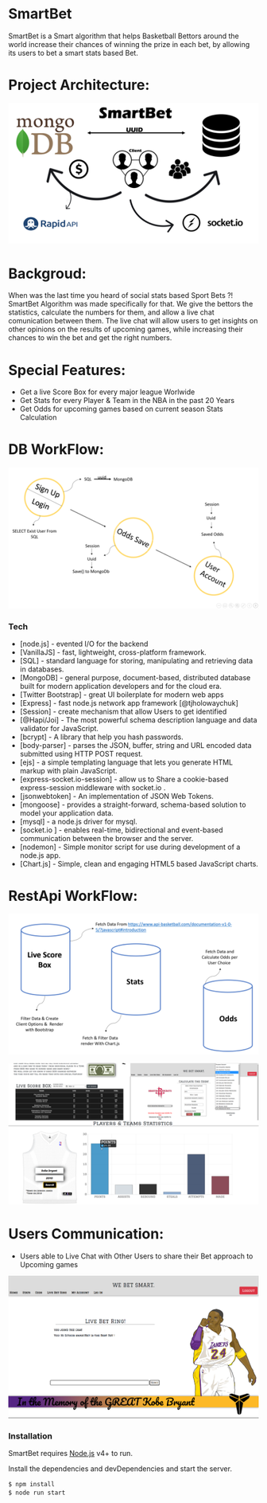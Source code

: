 
# SmartBet

SmartBet is a Smart algorithm that helps Basketball Bettors around the world increase 
their chances of winning the prize in each bet, by allowing its users to bet a smart stats based Bet.

# Project Architecture:

![Image](public/images/POWERPNT_dYAEyCWh1S.png)
  
# Backgroud:

When was the last time you heard of social stats based Sport Bets ?!  <br>
SmartBet Algorithm was made specifically for that.
We give the bettors the statistics, calculate the numbers for them, and allow a live chat comunication between them. 
The live chat will allow users to get insights on other opinions on the results of upcoming games, while increasing their chances to win the bet and get the right numbers.

# Special Features:
  - Get a live Score Box for every major league Worlwide
  - Get Stats for every Player & Team in the NBA in the past 20 Years
  - Get Odds for upcoming games based on current season Stats Calculation

# DB WorkFlow:

![Image](public/images/POWERPNT_25THNDnUdR.png)



### Tech

* [node.js] - evented I/O for the backend
* [VanillaJS] - fast, lightweight, cross-platform framework.
* [SQL] - standard language for storing, manipulating and retrieving data in databases.
* [MongoDB] - general purpose, document-based, distributed database built for modern application developers and for the cloud era.
* [Twitter Bootstrap] - great UI boilerplate for modern web apps
* [Express] - fast node.js network app framework [@tjholowaychuk]
* [Session] - create mechanism that allow Users to get identified
* [@Hapi/Joi] - The most powerful schema description language and data validator for JavaScript.
* [bcrypt] - A library that help you hash passwords.
* [body-parser] - parses the JSON, buffer, string and URL encoded data submitted using HTTP POST request.
* [ejs] - a simple templating language that lets you generate HTML markup with plain JavaScript. 
* [express-socket.io-session] - allow us to Share a cookie-based express-session middleware with socket.io .
* [jsonwebtoken] - An implementation of JSON Web Tokens.
* [mongoose] - provides a straight-forward, schema-based solution to model your application data.
* [mysql] - a node.js driver for mysql. 
* [socket.io ] - enables real-time, bidirectional and event-based communication between the browser and the server.
* [nodemon] - Simple monitor script for use during development of a node.js app.
* [Chart.js] - Simple, clean and engaging HTML5 based JavaScript charts.




# RestApi WorkFlow:

![Image](public/images/POWERPNT_JDrvYws0bq.png)

![Image](public/images/POWERPNT_t7djqlRNBe.png)



# Users Communication:
  - Users able to Live Chat with Other Users to share their Bet approach to Upcoming games
  
  ![Image](public/images/finalchat.png)




### Installation

SmartBet requires [Node.js](https://nodejs.org/) v4+ to run.

Install the dependencies and devDependencies and start the server.

```sh
$ npm install 
$ node run start
```
